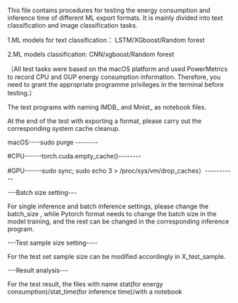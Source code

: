 This file contains procedures for testing the energy consumption and inference time of different ML export formats. It is mainly divided into text classification and image classification tasks.  


  
1.ML models for text classification： LSTM/XGboost/Random forest  

2.ML models classification: CNN/xgboost/Random forest  


（All test tasks were based on the macOS platform and used PowerMetrics to record CPU and GUP energy consumption information. Therefore, you need to grant the appropriate programme privileges in the terminal before testing.）  

The test programs with naming IMDB_ and Mnist_ as notebook files.

At the end of the test with exporting a format, please carry out the corresponding system cache cleanup.  


macOS----sudo purge --------  

#CPU------torch.cuda.empty_cache()--------  

#GPU------sudo sync; sudo echo 3 > /proc/sys/vm/drop_caches）-----------  


---Batch size setting---  

For single inference and batch inference settings, please change the batch_size , while Pytorch format needs to change the batch size in the model training, and the rest can be changed in the corresponding inference program.  

---Test sample size setting----  

For the test set sample size can be modified accordingly in X_test_sample.  

---Result analysis---   

  For the test result, the files with name stat(for energy consumption)/stat_time(for inference time)/with a notebook

